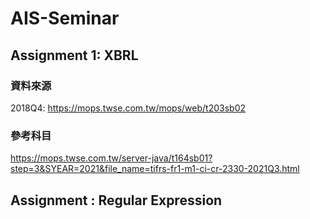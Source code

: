 # AIS-Seminar

## Assignment 1: XBRL
### 資料來源
2018Q4: https://mops.twse.com.tw/mops/web/t203sb02

### 參考科目
https://mops.twse.com.tw/server-java/t164sb01?step=3&SYEAR=2021&file_name=tifrs-fr1-m1-ci-cr-2330-2021Q3.html

## Assignment : Regular Expression
